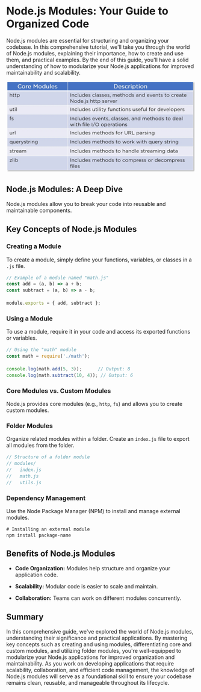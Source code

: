 # Node.js Modules: Your Guide to Organized Code

Node.js modules are essential for structuring and organizing your codebase. In this comprehensive tutorial, we'll take you through the world of Node.js modules, explaining their importance, how to create and use them, and practical examples. By the end of this guide, you'll have a solid understanding of how to modularize your Node.js applications for improved maintainability and scalability.

![Node JS Modules](../Assets/nodejs_module_table.webp)
## Node.js Modules: A Deep Dive

Node.js modules allow you to break your code into reusable and maintainable components.

## Key Concepts of Node.js Modules

### Creating a Module

To create a module, simply define your functions, variables, or classes in a `.js` file.

```javascript
// Example of a module named "math.js"
const add = (a, b) => a + b;
const subtract = (a, b) => a - b;

module.exports = { add, subtract };
```

### Using a Module

To use a module, require it in your code and access its exported functions or variables.

```javascript
// Using the "math" module
const math = require('./math');

console.log(math.add(5, 3));      // Output: 8
console.log(math.subtract(10, 4)); // Output: 6
```

### Core Modules vs. Custom Modules

Node.js provides core modules (e.g., `http`, `fs`) and allows you to create custom modules.

### Folder Modules

Organize related modules within a folder. Create an `index.js` file to export all modules from the folder.

```javascript
// Structure of a folder module
// modules/
//   index.js
//   math.js
//   utils.js
```

### Dependency Management

Use the Node Package Manager (NPM) to install and manage external modules.

```
# Installing an external module
npm install package-name
```


## Benefits of Node.js Modules

- **Code Organization:** Modules help structure and organize your application code.

- **Scalability:** Modular code is easier to scale and maintain.

- **Collaboration:** Teams can work on different modules concurrently.



## Summary

In this comprehensive guide, we've explored the world of Node.js modules, understanding their significance and practical applications. By mastering key concepts such as creating and using modules, differentiating core and custom modules, and utilizing folder modules, you're well-equipped to modularize your Node.js applications for improved organization and maintainability. As you work on developing applications that require scalability, collaboration, and efficient code management, the knowledge of Node.js modules will serve as a foundational skill to ensure your codebase remains clean, reusable, and manageable throughout its lifecycle.